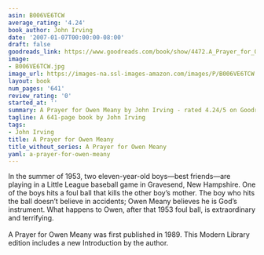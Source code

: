 ```yaml
---
asin: B006VE6TCW
average_rating: '4.24'
book_author: John Irving
date: '2007-01-07T00:00:00-08:00'
draft: false
goodreads_link: https://www.goodreads.com/book/show/4472.A_Prayer_for_Owen_Meany
image:
- B006VE6TCW.jpg
image_url: https://images-na.ssl-images-amazon.com/images/P/B006VE6TCW.01._SCLZZZZZZZ.jpg
layout: book
num_pages: '641'
review_rating: '0'
started_at: ''
summary: A Prayer for Owen Meany by John Irving - rated 4.24/5 on Goodreads
tagline: A 641-page book by John Irving
tags:
- John Irving
title: A Prayer for Owen Meany
title_without_series: A Prayer for Owen Meany
yaml: a-prayer-for-owen-meany
---
```


In the summer of 1953, two eleven-year-old boys—best friends—are playing in a Little League baseball game in Gravesend, New Hampshire. One of the boys hits a foul ball that kills the other boy’s mother. The boy who hits the ball doesn’t believe in accidents; Owen Meany believes he is God’s instrument. What happens to Owen, after that 1953 foul ball, is extraordinary and terrifying.<br /><br />A Prayer for Owen Meany was first published in 1989. This Modern Library edition includes a new Introduction by the author.
